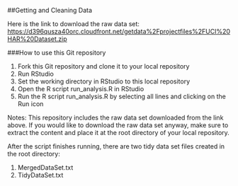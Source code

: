##Getting and Cleaning Data

Here is the link to download the raw data set:
https://d396qusza40orc.cloudfront.net/getdata%2Fprojectfiles%2FUCI%20HAR%20Dataset.zip

###How to use this Git repository

1. Fork this Git repository and clone it to your local repository
2. Run RStudio
3. Set the working directory in RStudio to this local repository
4. Open the R script run_analysis.R in RStudio
5. Run the R script run_analysis.R by selecting all lines and clicking on the Run icon

Notes: This repository includes the raw data set downloaded from the link above. If you would like to download the raw data set anyway, make sure to extract the content and place it at the root directory of your local repository.

After the script finishes running, there are two tidy data set files created in the root directory:

1. MergedDataSet.txt
2. TidyDataSet.txt